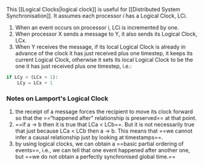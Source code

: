 This [[Logical Clocks|logical clock]] is useful for [[Distributed System Synchronisation]]. It assumes each processor $i$ has a Logical Clock, LCi.

1. When an event occurs on processor i, LCi is incremented by one.
2. When processor X sends a message to Y, it also sends its Logical Clock, LCx. 
3. When Y receives the message, if its local Logical Clock is already in advance of the clock it has just received plus one timestep, it keeps its current Logical Clock, otherwise it sets its local Logical Clock to be the one it has just received plus one timestep, i.e.:
```python
if LCy < (LCx + 1):  
	LCy = LCx + 1
```

### Notes on Lamport's Logical Clock
1. the receipt of a message forces the recipient to move its clock forward so that the ==“happened after” relationship is preserved== at that point.  
2. ==if a -> b then it is true that LCa < LCb==. But it is not necessarily true that just because LCa < LCb then a -> b. This means that ==we cannot infer a causal relationship just by looking at timestamps==.  
3. by using logical clocks, we can obtain a ==basic partial ordering of events==, i.e., we can tell that one event happened after another one, but ==we do not obtain a perfectly synchronised global time.==